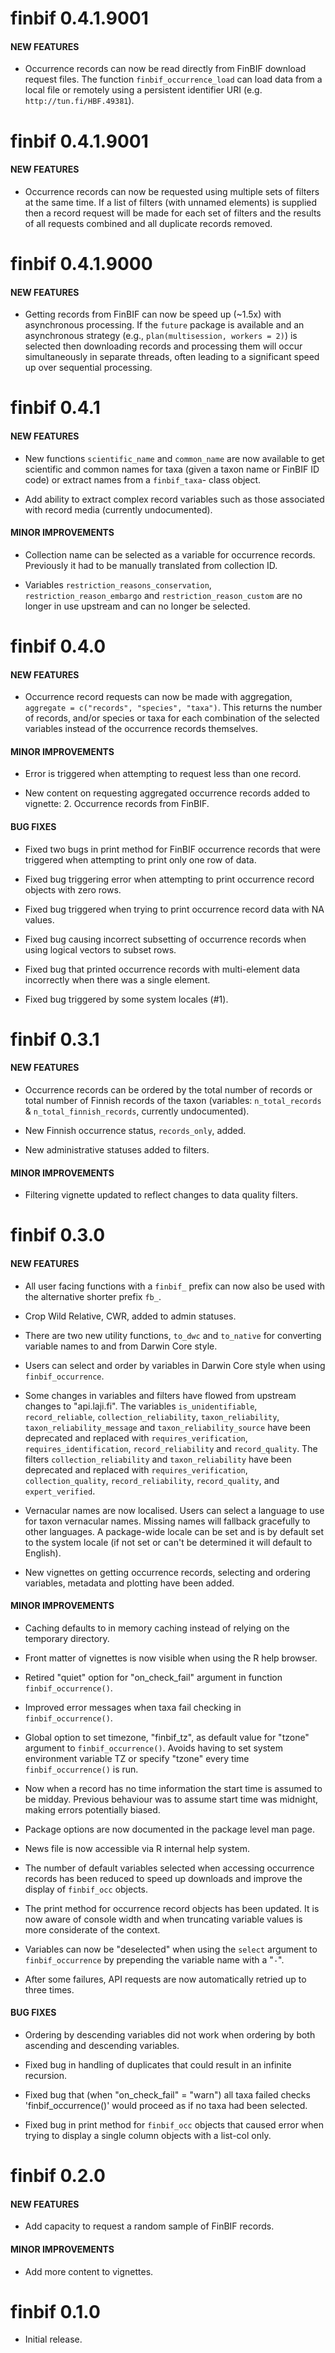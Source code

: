 # finbif 0.4.1.9001

#### NEW FEATURES

-   Occurrence records can now be read directly from FinBIF download
    request files. The function `finbif_occurrence_load` can load data
    from a local file or remotely using a persistent identifier URI
    (e.g. `http://tun.fi/HBF.49381`).

# finbif 0.4.1.9001

#### NEW FEATURES

-   Occurrence records can now be requested using multiple sets of
    filters at the same time. If a list of filters (with unnamed
    elements) is supplied then a record request will be made for each
    set of filters and the results of all requests combined and all
    duplicate records removed.

# finbif 0.4.1.9000

#### NEW FEATURES

-   Getting records from FinBIF can now be speed up (\~1.5x) with
    asynchronous processing. If the `future` package is available and an
    asynchronous strategy (e.g., `plan(multisession, workers = 2)`) is
    selected then downloading records and processing them will occur
    simultaneously in separate threads, often leading to a significant
    speed up over sequential processing.

# finbif 0.4.1

#### NEW FEATURES

-   New functions `scientific_name` and `common_name` are now available
    to get scientific and common names for taxa (given a taxon name or
    FinBIF ID code) or extract names from a `finbif_taxa`- class object.

-   Add ability to extract complex record variables such as those
    associated with record media (currently undocumented).

#### MINOR IMPROVEMENTS

-   Collection name can be selected as a variable for occurrence
    records. Previously it had to be manually translated from collection
    ID.

-   Variables `restriction_reasons_conservation`,
    `restriction_reason_embargo` and `restriction_reason_custom` are no
    longer in use upstream and can no longer be selected.

# finbif 0.4.0

#### NEW FEATURES

-   Occurrence record requests can now be made with aggregation,
    `aggregate = c("records", "species", "taxa")`. This returns the
    number of records, and/or species or taxa for each combination of
    the selected variables instead of the occurrence records themselves.

#### MINOR IMPROVEMENTS

-   Error is triggered when attempting to request less than one record.

-   New content on requesting aggregated occurrence records added to
    vignette: 2. Occurrence records from FinBIF.

#### BUG FIXES

-   Fixed two bugs in print method for FinBIF occurrence records that
    were triggered when attempting to print only one row of data.

-   Fixed bug triggering error when attempting to print occurrence
    record objects with zero rows.

-   Fixed bug triggered when trying to print occurrence record data with
    NA values.

-   Fixed bug causing incorrect subsetting of occurrence records when
    using logical vectors to subset rows.

-   Fixed bug that printed occurrence records with multi-element data
    incorrectly when there was a single element.

-   Fixed bug triggered by some system locales (\#1).

# finbif 0.3.1

#### NEW FEATURES

-   Occurrence records can be ordered by the total number of records or
    total number of Finnish records of the taxon (variables:
    `n_total_records` & `n_total_finnish_records`, currently
    undocumented).

-   New Finnish occurrence status, `records_only`, added.

-   New administrative statuses added to filters.

#### MINOR IMPROVEMENTS

-   Filtering vignette updated to reflect changes to data quality
    filters.

# finbif 0.3.0

#### NEW FEATURES

-   All user facing functions with a `finbif_` prefix can now also be
    used with the alternative shorter prefix `fb_`.

-   Crop Wild Relative, CWR, added to admin statuses.

-   There are two new utility functions, `to_dwc` and `to_native` for
    converting variable names to and from Darwin Core style.

-   Users can select and order by variables in Darwin Core style when
    using `finbif_occurrence`.

-   Some changes in variables and filters have flowed from upstream
    changes to "api.laji.fi". The variables `is_unidentifiable`,
    `record_reliable`, `collection_reliability`, `taxon_reliability`,
    `taxon_reliability_message` and `taxon_reliability_source` have been
    deprecated and replaced with `requires_verification`,
    `requires_identification`, `record_reliability` and
    `record_quality`. The filters `collection_reliability` and
    `taxon_reliability` have been deprecated and replaced with
    `requires_verification`, `collection_quality`, `record_reliability`,
    `record_quality`, and `expert_verified`.

-   Vernacular names are now localised. Users can select a language to
    use for taxon vernacular names. Missing names will fallback
    gracefully to other languages. A package-wide locale can be set and
    is by default set to the system locale (if not set or can't be
    determined it will default to English).

-   New vignettes on getting occurrence records, selecting and ordering
    variables, metadata and plotting have been added.

#### MINOR IMPROVEMENTS

-   Caching defaults to in memory caching instead of relying on the
    temporary directory.

-   Front matter of vignettes is now visible when using the R help
    browser.

-   Retired "quiet" option for "on\_check\_fail" argument in function
    `finbif_occurrence()`.

-   Improved error messages when taxa fail checking in
    `finbif_occurrence()`.

-   Global option to set timezone, "finbif\_tz", as default value for
    "tzone" argument to `finbif_occurrence()`. Avoids having to set
    system environment variable TZ or specify "tzone" every time
    `finbif_occurrence()` is run.

-   Now when a record has no time information the start time is assumed
    to be midday. Previous behaviour was to assume start time was
    midnight, making errors potentially biased.

-   Package options are now documented in the package level man page.

-   News file is now accessible via R internal help system.

-   The number of default variables selected when accessing occurrence
    records has been reduced to speed up downloads and improve the
    display of `finbif_occ` objects.

-   The print method for occurrence record objects has been updated. It
    is now aware of console width and when truncating variable values is
    more considerate of the context.

-   Variables can now be "deselected" when using the `select` argument
    to `finbif_occurrence` by prepending the variable name with a "`-`".

-   After some failures, API requests are now automatically retried up
    to three times.

#### BUG FIXES

-   Ordering by descending variables did not work when ordering by both
    ascending and descending variables.

-   Fixed bug in handling of duplicates that could result in an infinite
    recursion.

-   Fixed bug that (when "on\_check\_fail" = "warn") all taxa failed
    checks 'finbif\_occurrence()' would proceed as if no taxa had been
    selected.

-   Fixed bug in print method for `finbif_occ` objects that caused error
    when trying to display a single column objects with a list-col only.

# finbif 0.2.0

#### NEW FEATURES

-   Add capacity to request a random sample of FinBIF records.

#### MINOR IMPROVEMENTS

-   Add more content to vignettes.

# finbif 0.1.0

-   Initial release.
